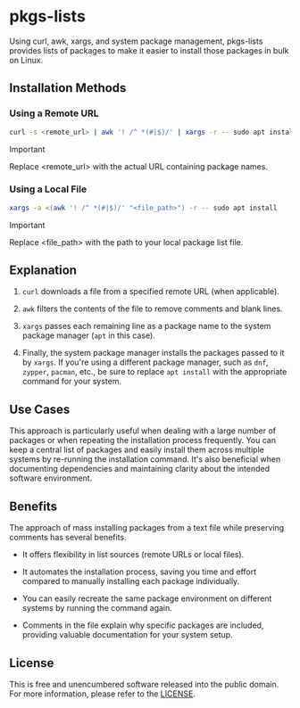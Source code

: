 <!-- cspell:words pkgs-lists pacman -->

# pkgs-lists

Using curl, awk, xargs, and system package management, pkgs-lists provides lists of packages to make it easier to install those packages in bulk on Linux.

## Installation Methods

### Using a Remote URL

```bash
curl -s <remote_url> | awk '! /^ *(#|$)/' | xargs -r -- sudo apt install
```

> [!IMPORTANT]
> Replace <remote_url> with the actual URL containing package names.

### Using a Local File

```bash
xargs -a <(awk '! /^ *(#|$)/' "<file_path>") -r -- sudo apt install
```

> [!IMPORTANT]
> Replace <file_path> with the path to your local package list file.

## Explanation

1. `curl` downloads a file from a specified remote URL (when applicable).

1. `awk` filters the contents of the file to remove comments and blank lines.

1. `xargs` passes each remaining line as a package name to the system package manager (`apt` in this case).

1. Finally, the system package manager installs the packages passed to it by `xargs`.
   If you're using a different package manager, such as `dnf`, `zypper`, `pacman`, etc., be sure to replace `apt install` with the appropriate command for your system.

## Use Cases

This approach is particularly useful when dealing with a large number of packages or when repeating the installation process frequently.
You can keep a central list of packages and easily install them across multiple systems by re-running the installation command.
It's also beneficial when documenting dependencies and maintaining clarity about the intended software environment.

## Benefits

The approach of mass installing packages from a text file while preserving comments has several benefits.

- It offers flexibility in list sources (remote URLs or local files).

- It automates the installation process, saving you time and effort compared to manually installing each package individually.

- You can easily recreate the same package environment on different systems by running the command again.

- Comments in the file explain why specific packages are included, providing valuable documentation for your system setup.

## License

This is free and unencumbered software released into the public domain.
For more information, please refer to the [LICENSE](./LICENSE).
